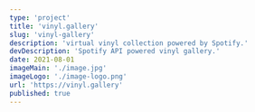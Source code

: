 ```yaml
---
type: 'project'
title: 'vinyl.gallery'
slug: 'vinyl-gallery'
description: 'virtual vinyl collection powered by Spotify.'
devDescription: 'Spotify API powered vinyl gallery.'
date: 2021-08-01
imageMain: './image.jpg'
imageLogo: './image-logo.png'
url: 'https://vinyl.gallery'
published: true
---
```

